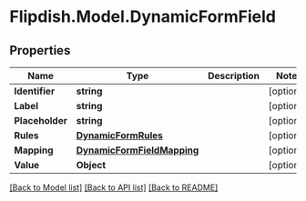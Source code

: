 # Flipdish.Model.DynamicFormField
## Properties

Name | Type | Description | Notes
------------ | ------------- | ------------- | -------------
**Identifier** | **string** |  | [optional] 
**Label** | **string** |  | [optional] 
**Placeholder** | **string** |  | [optional] 
**Rules** | [**DynamicFormRules**](DynamicFormRules.md) |  | [optional] 
**Mapping** | [**DynamicFormFieldMapping**](DynamicFormFieldMapping.md) |  | [optional] 
**Value** | **Object** |  | [optional] 

[[Back to Model list]](../README.md#documentation-for-models) [[Back to API list]](../README.md#documentation-for-api-endpoints) [[Back to README]](../README.md)

